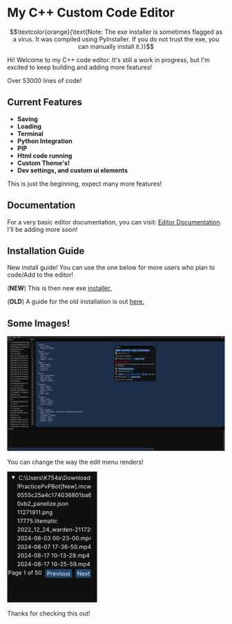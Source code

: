




# My C++ Custom Code Editor



$$\textcolor{orange}{\text{Note: The exe installer is sometimes flagged as a virus. It was compiled using PyInstaller. If you do not trust the exe, you can manually install it.}}$$


Hi! Welcome to my C++ code editor. It's still a work in progress, but I'm excited to keep building and adding more features!

Over 53000 lines of code!

## Current Features
- **Saving**
- **Loading**
- **Terminal**
- **Python Integration**
- **PIP**
- **Html code running**
- **Custom Theme's!**
- **Dev settings, and custom ui elements**

This is just the beginning, expect many more features!

## Documentation
For a very basic editor documentation, you can visit: [Editor Documentation](https://k754a.github.io/Editor%20Documentation). I'll be adding more soon!

## Installation Guide


New install guide! You can use the one below for more users who plan to code/Add to the editor!

(**NEW**) This is then new exe [installer.](https://github.com/k754a/C-Custom-Code-Editor/blob/main/Installer/C%20write-INSTALLER.exe)

(**OLD**) A guide for the old installation is out [here.](https://k754a.github.io/Editor%20Documentation)



## Some Images!
![ScreenShot](https://github.com/k754a/C-Custom-Code-Editor/blob/main/git%20images/Screenshot%202024-08-20%20181731.png)

You can change the way the edit menu renders!


![ScreenShot](https://github.com/k754a/C-Custom-Code-Editor/blob/main/git%20images/Screenshot%202024-08-20%20181754.png)

Thanks for checking this out!
